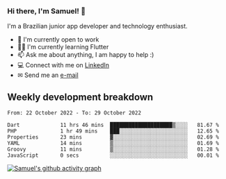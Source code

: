 ### Hi there, I'm Samuel! 👋

I'm a Brazilian junior app developer and technology enthusiast.

- 🏢 I'm currently open to work
- 👨‍💻 I'm currently learning Flutter
- 📫 Ask me about anything, I am happy to help :)
- 💻 Connect with me on [LinkedIn](https://www.linkedin.com/in/samuel-s-marques/)
- ✉ Send me an [e-mail](mailto:samuel.s.marques@protonmail.com)

## Weekly development breakdown
<!--START_SECTION:waka-->

```text
From: 22 October 2022 - To: 29 October 2022

Dart             11 hrs 46 mins  ████████████████████▒░░░░   81.67 %
PHP              1 hr 49 mins    ███░░░░░░░░░░░░░░░░░░░░░░   12.65 %
Properties       23 mins         ▓░░░░░░░░░░░░░░░░░░░░░░░░   02.69 %
YAML             14 mins         ▒░░░░░░░░░░░░░░░░░░░░░░░░   01.69 %
Groovy           11 mins         ▒░░░░░░░░░░░░░░░░░░░░░░░░   01.28 %
JavaScript       0 secs          ░░░░░░░░░░░░░░░░░░░░░░░░░   00.01 %
```

<!--END_SECTION:waka-->

[![Samuel's github activity graph](https://activity-graph.herokuapp.com/graph?username=samuel-s-marques&theme=react-dark)](https://github.com/samuel-s-marques)
